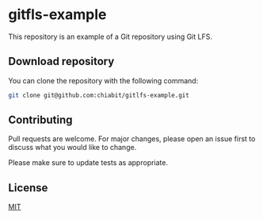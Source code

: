 # gitfls-example

This repository is an example of a Git repository using Git LFS.

## Download repository

You can clone the repository with the following command:

```bash
git clone git@github.com:chiabit/gitlfs-example.git
```

## Contributing

Pull requests are welcome. For major changes, please open an issue first
to discuss what you would like to change.

Please make sure to update tests as appropriate.

## License

[MIT](https://choosealicense.com/licenses/mit/)
